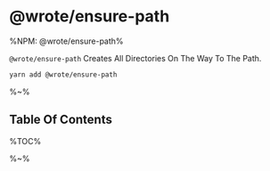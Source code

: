 # @wrote/ensure-path

%NPM: @wrote/ensure-path%

`@wrote/ensure-path` Creates All Directories On The Way To The Path.

```sh
yarn add @wrote/ensure-path
```

%~%

## Table Of Contents

%TOC%

%~%